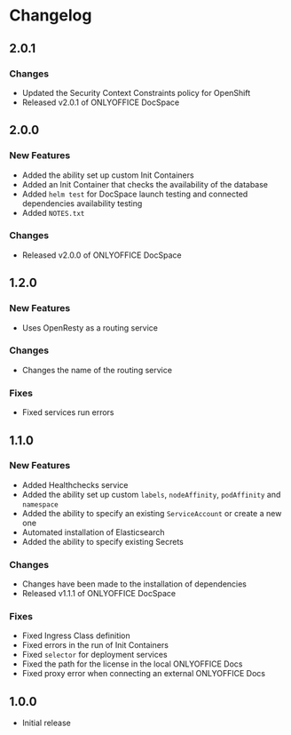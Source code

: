# Changelog

## 2.0.1

### Changes

* Updated the Security Context Constraints policy for OpenShift
* Released v2.0.1 of ONLYOFFICE DocSpace

## 2.0.0

### New Features

* Added the ability set up custom Init Containers
* Added an Init Container that checks the availability of the database
* Added `helm test` for DocSpace launch testing and connected dependencies availability testing
* Added `NOTES.txt`

### Changes

* Released v2.0.0 of ONLYOFFICE DocSpace

## 1.2.0

### New Features

* Uses OpenResty as a routing service

### Changes

* Changes the name of the routing service

### Fixes

* Fixed services run errors

## 1.1.0

### New Features

* Added Healthchecks service
* Added the ability set up custom `labels`, `nodeAffinity`, `podAffinity` and `namespace`
* Added the ability to specify an existing `ServiceAccount` or create a new one
* Automated installation of Elasticsearch
* Added the ability to specify existing Secrets

### Changes

* Changes have been made to the installation of dependencies
* Released v1.1.1 of ONLYOFFICE DocSpace

### Fixes

* Fixed Ingress Class definition
* Fixed errors in the run of Init Containers
* Fixed `selector` for deployment services
* Fixed the path for the license in the local ONLYOFFICE Docs
* Fixed proxy error when connecting an external ONLYOFFICE Docs

## 1.0.0

* Initial release

